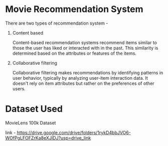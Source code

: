 # Movie Recommendation System

There are two types of recommendation system -
1. Content based
   
   Content-based recommendation systems recommend items similar to those the user has liked or interacted with in the past. This similarity is determined based on the attributes or features of the items.

3. Collaborative filtering
   
   Collaborative filtering makes recommendations by identifying patterns in user behavior, typically by analyzing user-item interaction data. It doesn't rely on item attributes but rather on the preferences of other users.


# Dataset Used 

MovieLens 100k Dataset

link - https://drive.google.com/drive/folders/1rykD4bbJVO6-WOfPgLFOFZrKa8eXJIDJ?usp=drive_link

